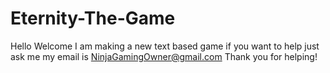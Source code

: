 # Eternity-The-Game
Hello Welcome I am making a new text based game if you want to help just ask me my email is NinjaGamingOwner@gmail.com
Thank you for helping!
